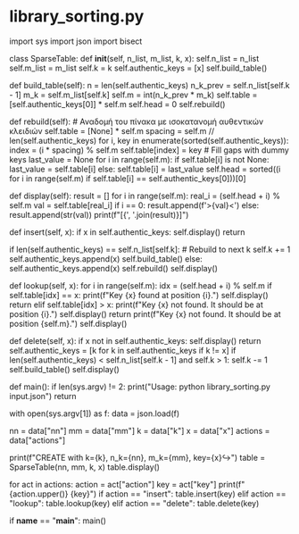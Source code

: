 # library_sorting.py
import sys
import json
import bisect


class SparseTable:
    def __init__(self, n_list, m_list, k, x):
        self.n_list = n_list
        self.m_list = m_list
        self.k = k
        self.authentic_keys = [x]
        self.build_table()

  def build_table(self):
        n = len(self.authentic_keys)
        n_k_prev = self.n_list[self.k - 1]
        m_k = self.m_list[self.k]
        self.m = int(n_k_prev * m_k)
        self.table = [self.authentic_keys[0]] * self.m
        self.head = 0
        self.rebuild()

  def rebuild(self):
        # Αναδομή του πίνακα με ισοκατανομή αυθεντικών κλειδιών
        self.table = [None] * self.m
        spacing = self.m // len(self.authentic_keys)
        for i, key in enumerate(sorted(self.authentic_keys)):
            index = (i * spacing) % self.m
            self.table[index] = key
        # Fill gaps with dummy keys
        last_value = None
        for i in range(self.m):
            if self.table[i] is not None:
                last_value = self.table[i]
            else:
                self.table[i] = last_value
        self.head = sorted((i for i in range(self.m) if self.table[i] == self.authentic_keys[0]))[0]

  def display(self):
        result = []
        for i in range(self.m):
            real_i = (self.head + i) % self.m
            val = self.table[real_i]
            if i == 0:
                result.append(f'>{val}<')
            else:
                result.append(str(val))
        print(f"[{', '.join(result)}]")

  def insert(self, x):
        if x in self.authentic_keys:
            self.display()
            return

  if len(self.authentic_keys) == self.n_list[self.k]:
            # Rebuild to next k
            self.k += 1
            self.authentic_keys.append(x)
            self.build_table()
        else:
            self.authentic_keys.append(x)
            self.rebuild()
        self.display()

  def lookup(self, x):
        for i in range(self.m):
            idx = (self.head + i) % self.m
            if self.table[idx] == x:
                print(f"Key {x} found at position {i}.")
                self.display()
                return
            elif self.table[idx] > x:
                print(f"Key {x} not found. It should be at position {i}.")
                self.display()
                return
        print(f"Key {x} not found. It should be at position {self.m}.")
        self.display()

  def delete(self, x):
        if x not in self.authentic_keys:
            self.display()
            return
        self.authentic_keys = [k for k in self.authentic_keys if k != x]
        if len(self.authentic_keys) < self.n_list[self.k - 1] and self.k > 1:
            self.k -= 1
        self.build_table()
        self.display()

def main():
    if len(sys.argv) != 2:
        print("Usage: python library_sorting.py input.json")
        return

  with open(sys.argv[1]) as f:
        data = json.load(f)

  nn = data["nn"]
    mm = data["mm"]
    k = data["k"]
    x = data["x"]
    actions = data["actions"]

  print(f"CREATE with k={k}, n_k={nn}, m_k={mm}, key={x}↪")
    table = SparseTable(nn, mm, k, x)
    table.display()

  for act in actions:
        action = act["action"]
        key = act["key"]
        print(f"{action.upper()} {key}")
        if action == "insert":
            table.insert(key)
        elif action == "lookup":
            table.lookup(key)
        elif action == "delete":
            table.delete(key)

if __name__ == "__main__":
    main()
